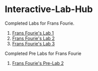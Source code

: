 # Interactive-Lab-Hub

Completed Labs for Frans Fourie.

1. [Frans Fourie's Lab 1](https://github.com/Rafajel29/IDD-Fa18-Lab1)
2. [Frans Fourie's Lab 2](https://github.com/Rafajel29/IDD-Fa19-Lab2)
2. [Frans Fourie's Lab 3](https://github.com/Rafajel29/IDD-Fa19-Lab3)


Completed Pre Labs for Frans Fourie

1. [Frans Fourie's Pre-Lab 2](https://github.com/Rafajel29/Pre-Lab2)

